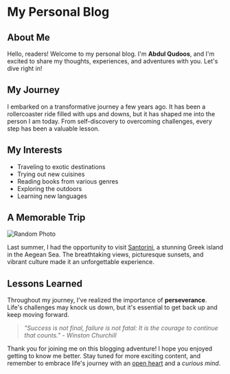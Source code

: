 # My Personal Blog

## About Me

Hello, readers! Welcome to my personal blog. I'm **Abdul Qudoos**, and I'm excited to share my thoughts, experiences, and adventures with you. Let's dive right in!

## My Journey

I embarked on a transformative journey a few years ago. It has been a rollercoaster ride filled with ups and downs, but it has shaped me into the person I am today. From self-discovery to overcoming challenges, every step has been a valuable lesson.

## My Interests

- Traveling to exotic destinations
- Trying out new cuisines
- Reading books from various genres
- Exploring the outdoors
- Learning new languages

## A Memorable Trip

![Random Photo](https://picsum.photos/400/300)

Last summer, I had the opportunity to visit [Santorini](https://en.wikipedia.org/wiki/Santorini), a stunning Greek island in the Aegean Sea. The breathtaking views, picturesque sunsets, and vibrant culture made it an unforgettable experience.

## Lessons Learned

Throughout my journey, I've realized the importance of **perseverance**. Life's challenges may knock us down, but it's essential to get back up and keep moving forward.

> *"Success is not final, failure is not fatal: It is the courage to continue that counts." - Winston Churchill*

Thank you for joining me on this blogging adventure! I hope you enjoyed getting to know me better. Stay tuned for more exciting content, and remember to embrace life's journey with an <ins>open heart</ins> and a <em>curious mind</em>.
